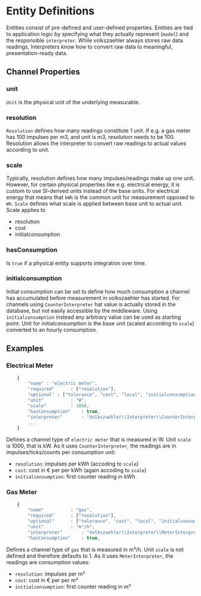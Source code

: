 # Entity Definitions

Entities consist of pre-defined and user-defined properties. Entities are tied to application logic by specifying what they actually represent (`model`) and the responsible `interpreter`. While volkszaehler always stores raw data readings, Interpreters know how to convert raw data to meaningful, presentation-ready data.

## Channel Properties

### unit

`Unit` is the physical unit of the underlying measurable.

### resolution

`Resolution` defines how many readings constitute 1 unit. If e.g. a gas meter has 100 impulses per m3, and unit is m3, resolution needs to be 100. Resolution allows the interpreter to convert raw readings to actual values according to unit.

### scale

Typically, resolution defines how many impulses/readings make up one unit. However, for certain physical properties like e.g. electrical energy, it is custom to use SI-derived units instead of the base units. For electrical energy that means that `kWh` is the common unit for measurement opposed to `Wh`.
`Scale` defines what scale is applied between base unit to actual unit. Scale applies to

  - resolution
  - cost
  - initialconsumption

### hasConsumption

Is `true` if a physical entity supports integration over time.

### initialconsumption

Initial consumption can be set to define how much consumption a channel has accumulated before measurement in volkszaehler has started. For channels using `CounterInterpreter` hat value is actually stored in the database, but not easily accessible by the middleware. Using `initialconsumption` instead any arbitrary value can be used as starting point. Unit for initialconsumption is the base unit (scaled according to `scale`) converted to an hourly consumption.

## Examples

### Electrical Meter

````javascript
	{
		"name" : "electric meter",
		"required"		: ["resolution"],
		"optional" : ["tolerance", "cost", "local", "initialconsumption"],
		"unit"			: "W",
		"scale"			: 1000,
		"hasConsumption"	: true,
		"interpreter"		: "Volkszaehler\\Interpreter\\CounterInterpreter",
		...
	}
````

Defines a channel type of `electric meter` that is measured in W. Unit `scale` is 1000, that is kW. As it uses `CounterInterpreter`, the readings are in impulses/ticks/counts per consumption unit:

  - `resolution`: impulses per kWh (accoding to `scale`)
  - `cost`: cost in € per per kWh (again accoding to `scale`)
  - `initialconsumption`: first counter reading in kWh

### Gas Meter

````javascript
	{
		"name"			: "gas",
		"required"		: ["resolution"],
		"optional"		: ["tolerance", "cost", "local", "initialconsumption"],
		"unit"			: "m³/h",
		"interpreter"		: "Volkszaehler\\Interpreter\\MeterInterpreter",
		"hasConsumption"	: true,
````

Defines a channel type of `gas` that is measured in m³/h. Unit `scale` is not defined and therefore defaults to 1. As it uses `MeterInterpreter`, the readings are consumption values:

  - `resolution`: impulses per m³
  - `cost`: cost in € per per m³
  - `initialconsumption`: first counter reading in m³
